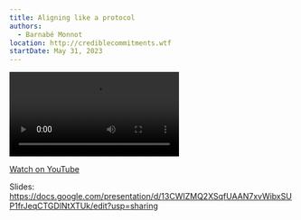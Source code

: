 ```yaml
---
title: Aligning like a protocol
authors:
  - Barnabé Monnot
location: http://crediblecommitments.wtf
startDate: May 31, 2023
---
```


<video src="https://youtu.be/GR4g9vu2PwE"></video>

[Watch on YouTube](https://youtu.be/GR4g9vu2PwE)

Slides: <https://docs.google.com/presentation/d/13CWIZMQ2XSqfUAAN7xvWibxSUP1frJeqCTGDlNtXTUk/edit?usp=sharing>
